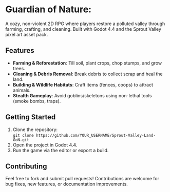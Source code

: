 #  Guardian of Nature:

A cozy, non-violent 2D RPG where players restore a polluted valley through farming, crafting, and cleaning. Built with Godot 4.4 and the Sprout Valley pixel art asset pack.

## Features
- **Farming & Reforestation**: Till soil, plant crops, chop stumps, and grow trees.
- **Cleaning & Debris Removal**: Break debris to collect scrap and heal the land.
- **Building & Wildlife Habitats**: Craft items (fences, coops) to attract animals.
- **Stealth Gameplay**: Avoid goblins/skeletons using non-lethal tools (smoke bombs, traps).

## Getting Started
1. Clone the repository:  
   `git clone https://github.com/YOUR_USERNAME/Sprout-Valley-Land-GoN.git`
2. Open the project in Godot 4.4.
3. Run the game via the editor or export a build.

## Contributing
Feel free to fork and submit pull requests! Contributions are welcome for bug fixes, new features, or documentation improvements.
